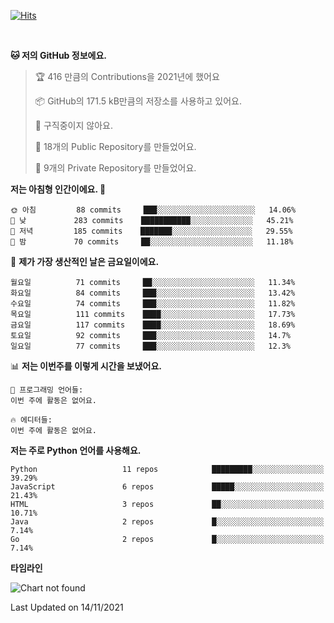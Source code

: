 [![Hits](https://hits.seeyoufarm.com/api/count/incr/badge.svg?url=https%3A%2F%2Fgithub.com%2FSoohan-Park&count_bg=%23000000&title_bg=%23828282&icon=gradle.svg&icon_color=%23FFFFFF&title=Visited&edge_flat=false)](https://hits.seeyoufarm.com)  

<br/>

<!--START_SECTION:waka-->
**🐱 저의 GitHub 정보에요.** 

> 🏆 416 만큼의 Contributions을 2021년에 했어요
 > 
> 📦 GitHub의 171.5 kB만큼의 저장소를 사용하고 있어요. 
 > 
> 🚫 구직중이지 않아요.
 > 
> 📜 18개의 Public Repository를 만들었어요. 
 > 
> 🔑 9개의 Private Repository를 만들었어요.  
 > 
**저는 아침형 인간이에요. 🐤** 

```text
🌞 아침         88 commits     ███░░░░░░░░░░░░░░░░░░░░░░   14.06% 
🌆 낮　         283 commits    ███████████░░░░░░░░░░░░░░   45.21% 
🌃 저녁         185 commits    ███████░░░░░░░░░░░░░░░░░░   29.55% 
🌙 밤　         70 commits     ██░░░░░░░░░░░░░░░░░░░░░░░   11.18%

```
📅 **제가 가장 생산적인 날은 금요일이에요.** 

```text
월요일          71 commits     ██░░░░░░░░░░░░░░░░░░░░░░░   11.34% 
화요일          84 commits     ███░░░░░░░░░░░░░░░░░░░░░░   13.42% 
수요일          74 commits     ███░░░░░░░░░░░░░░░░░░░░░░   11.82% 
목요일          111 commits    ████░░░░░░░░░░░░░░░░░░░░░   17.73% 
금요일          117 commits    ████░░░░░░░░░░░░░░░░░░░░░   18.69% 
토요일          92 commits     ███░░░░░░░░░░░░░░░░░░░░░░   14.7% 
일요일          77 commits     ███░░░░░░░░░░░░░░░░░░░░░░   12.3%

```


📊 **저는 이번주를 이렇게 시간을 보냈어요.** 

```text
💬 프로그래밍 언어들: 
이번 주에 활동은 없어요.

🔥 에디터들: 
이번 주에 활동은 없어요.

```

**저는 주로 Python 언어를 사용해요.** 

```text
Python                   11 repos            █████████░░░░░░░░░░░░░░░░   39.29% 
JavaScript               6 repos             █████░░░░░░░░░░░░░░░░░░░░   21.43% 
HTML                     3 repos             ██░░░░░░░░░░░░░░░░░░░░░░░   10.71% 
Java                     2 repos             █░░░░░░░░░░░░░░░░░░░░░░░░   7.14% 
Go                       2 repos             █░░░░░░░░░░░░░░░░░░░░░░░░   7.14%

```


**타임라인**

![Chart not found](https://raw.githubusercontent.com/Soohan-Park/Soohan-Park/master/charts/bar_graph.png) 


 Last Updated on 14/11/2021
<!--END_SECTION:waka-->
